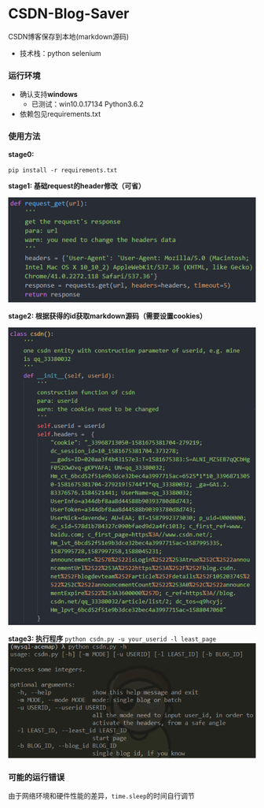 # CSDN-Blog-Saver

CSDN博客保存到本地(markdown源码) 
- 技术栈：python  selenium


### 运行环境

- 确认支持**windows**
  - 已测试：win10.0.17134   Python3.6.2
- 依赖包见requirements.txt

### 使用方法

**stage0:**

`pip install -r requirements.txt`

**stage1: 基础request的header修改（可省）**

![img](header1.png)

**stage2: 根据获得的id获取markdown源码（需要设置cookies）**

![img](header2.png)


**stage3: 执行程序**
`python csdn.py -u your_userid -l least_page` 
![help](help.png)


### 可能的运行错误

由于网络环境和硬件性能的差异，`time.sleep`的时间自行调节